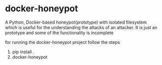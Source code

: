 # docker-honeypot
A Python, Docker-based honeypot(prototype) with isolated filesystem which is useful for the understanding the attacks of an attacker. It is just an prototype and some of the functionality is incomplete


for running the docker-honeypot project follow the steps
1) pip install .
2) docker-honeypot
